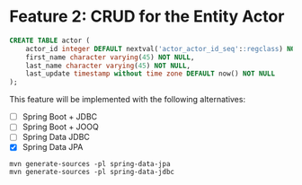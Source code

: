 # Feature 2: CRUD for the Entity Actor

```sql
CREATE TABLE actor (
    actor_id integer DEFAULT nextval('actor_actor_id_seq'::regclass) NOT NULL,
    first_name character varying(45) NOT NULL,
    last_name character varying(45) NOT NULL,
    last_update timestamp without time zone DEFAULT now() NOT NULL
);
```

This feature will be implemented with the following alternatives:

- [ ] Spring Boot + JDBC
- [ ] Spring Boot + JOOQ
- [ ] Spring Data JDBC
- [x] Spring Data JPA

```
mvn generate-sources -pl spring-data-jpa
mvn generate-sources -pl spring-data-jdbc

```
